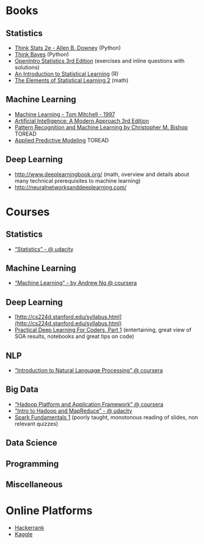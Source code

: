 # Books

## Statistics
* [Think Stats 2e - Allen B. Downey](http://greenteapress.com/wp/think-stats-2e/) (Python)
* [Think Bayes](http://greenteapress.com/wp/think-bayes/) (Python)
* [OpenIntro Statistics 3rd Edition](https://www.openintro.org/stat/textbook.php?stat_book=os) (exercises and inline questions with solutions)
* [An Introduction to Statistical Learning](http://www-bcf.usc.edu/~gareth/ISL/) (R)
* [The Elements of Statistical Learning 2](https://statweb.stanford.edu/~tibs/ElemStatLearn/) (math)

## Machine Learning
* [Machine Learning - Tom Mitchell - 1997](http://www.cs.cmu.edu/~tom/mlbook.html)
* [Artificial Intelligence: A Modern Approach 3rd Edition](http://aima.cs.berkeley.edu/)
* [Pattern Recognition and Machine Learning by Christopher M. Bishop]() TOREAD
* [Applied Predictive Modeling](http://appliedpredictivemodeling.com/) TOREAD
 
## Deep Learning
* http://www.deeplearningbook.org/ (math, overview and details about many technical prerequisites to machine learning)
* http://neuralnetworksanddeeplearning.com/


# Courses

## Statistics
* [“Statistics” - @ udacity]()

## Machine Learning
* [“Machine Learning” - by Andrew Ng @ coursera]()

## Deep Learning
* [http://cs224d.stanford.edu/syllabus.html](http://cs224d.stanford.edu/syllabus.html)
* [Practical Deep Learning For Coders, Part 1](http://course.fast.ai/index.html) (entertaining, great view of SOA results, notebooks and great tips on code)

## NLP
* [“Introduction to Natural Language Processing” @ coursera]()

## Big Data
* [“Hadoop Platform and Application Framework” @ coursera]()
* [“Intro to Hadoop and MapReduce” - @ udacity]()
* [Spark Fundamentals 1](https://bigdatauniversity.com/courses/what-is-spark/) (poorly taught, monotonous reading of slides, non relevant quizzes)

## Data Science 

## Programming

## Miscellaneous

# Online Platforms
* [Hackerrank](https://www.hackerrank.com/)
* [Kaggle](kaggle.com)